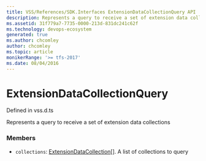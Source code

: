 ```yaml
---
title: VSS/References/SDK.Interfaces ExtensionDataCollectionQuery API | Extensions for Azure DevOps Services
description: Represents a query to receive a set of extension data collections
ms.assetid: 31f779a7-7735-0000-213d-831dc241c62f
ms.technology: devops-ecosystem
generated: true
ms.author: chcomley
author: chcomley
ms.topic: article
monikerRange: '>= tfs-2017'
ms.date: 08/04/2016
---
```


# ExtensionDataCollectionQuery

Defined in vss.d.ts

Represents a query to receive a set of extension data collections

### Members

- `collections`: [ExtensionDataCollection](../../../VSS/References/SDK_Interfaces/ExtensionDataCollection.md)[]. A list of collections to query
